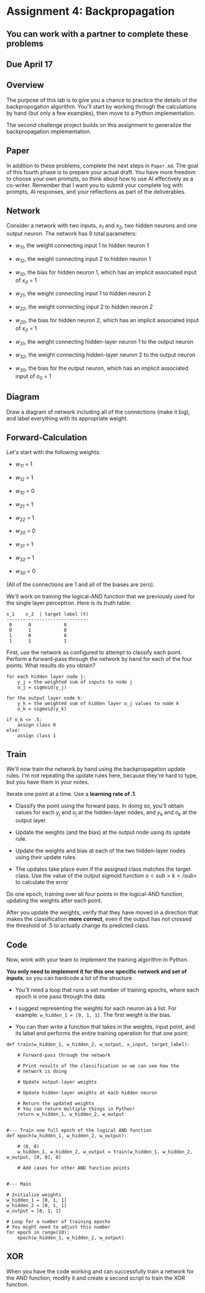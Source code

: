 # Assignment 4: Backpropagation

## You can work with a partner to complete these problems

## Due April 17

## Overview

The purpose of this lab is to give you a chance to practice the details of the backpropogation algorithm. You'll start by working through the calculations by hand (but only a few examples), then move to a Python implementation.

The second challenge project builds on this assignment to generalize the backpropagation implementation.

## Paper

In addition to these problems, complete the next steps in `Paper.md`. The goal of this fourth phase is to prepare your actual draft. You have more freedom to choose your own prompts, so think about how to use AI effectively as a co-writer. Remember that I want you to submit your complete log with prompts, AI responses, and your reflections as part of the deliverables.

## Network

Consider a network with two inputs, *x<sub>1</sub>* and *x<sub>2</sub>*, two hidden neurons and one output neuron. The network has 9
total parameters:

- *w<sub>11</sub>*, the weight connecting input 1 to hidden neuron 1
- *w<sub>12</sub>*, the weight connecting input 2 to hidden neuron 1
- *w<sub>10</sub>*, the bias for hidden neuron 1, which has an implicit associated input of *x<sub>0</sub>* = 1

- *w<sub>21</sub>*, the weight connecting input 1 to hidden neuron 2
- *w<sub>22</sub>*, the weight connecting input 2 to hidden neuron 2
- *w<sub>20</sub>*, the bias for hidden neuron 2, which has an implicit associated input of *x<sub>0</sub>* = 1

- *w<sub>31</sub>*, the weight connecting hidden-layer neuron 1 to the output neuron
- *w<sub>32</sub>*, the weight connecting hidden-layer neuron 2 to the output neuron
- *w<sub>30</sub>*, the bias for the output neuron, which has an implicit associated input of *o<sub>0</sub>* = 1

## Diagram

Draw a diagram of network including all of the connections (make it big), and label everything with its appropriate weight.

## Forward-Calculation

Let's start with the following weights:

- *w<sub>11</sub>* = 1
- *w<sub>12</sub>* = 1
- *w<sub>10</sub>* = 0

- *w<sub>21</sub>* = 1
- *w<sub>22</sub>* = 1
- *w<sub>20</sub>* = 0

- *w<sub>31</sub>* = 1
- *w<sub>32</sub>* = 1
- *w<sub>30</sub>* = 0

(All of the connections are 1 and all of the biases are zero).

We'll work on training the logical-AND function that we previously used for the single layer perceptron. Here is its truth table:

```
x_1    x_2  | target label (t)
------------------------------
 0      0            0
 0      1            0
 1      0            0
 1      1            1
```

First, use the network as configured to attempt to classify each point. Perform a forward-pass through the network by hand for each of
the four points. What results do you obtain?

```
for each hidden layer node j:
    y_j = the weighted sum of inputs to node j
    o_j = sigmoid(y_j)

for the output layer node k:
    y_k = the weighted sum of hidden layer o_j values to node k
    o_k = sigmoid(y_k)

if o_k <= .5:
    assign class 0
else:
    assign class 1
```

## Train

We'll now train the network by hand using the backpropagation update rules. I'm not repeating the update rules here, because they're hard to type, but you have them in your notes.

Iterate one point at a time. Use a **learning rate of .1**.

- Classify the point using the forward pass. In doing so, you'll obtain values for each *y<sub>j</dub>* and *o<sub>j</dub>* at the hidden-layer nodes, and *y<sub>k</dub>* and *o<sub>k</dub>* at the output layer.

- Update the weights (and the bias) at the output node using its update rule.

- Update the weights and bias at each of the two hidden-layer nodes using their update rules.

- The updates take place even if the assigned class matches the target class. Use the value of the output sigmoid function $o<sub>k</sub>$ to calculate the error

Do one epoch, training over all four points in the logical-AND function, updating the weights after each point.

After you update the weights, verify that they have moved in a direction that makes the classification **more correct**, even if the output has not crossed the threshold of .5 to actually change its predicted class.


## Code

Now, work with your team to implement the training algorithm in Python.

**You only need to implement it for this one specific network and set of inputs**, so you can hardcode a lot of the structure.

- You'll need a loop that runs a set number of training epochs, where each epoch is one pass through the data. 

- I suggest representing the weights for each neuron as a list. For example: `w_hidden_1 = [0, 1, 1]`. The first weight is the bias.

- You can then write a function that takes in the weights, input point, and its label and performs the entire training operation for that one point:

```
def train(w_hidden_1, w_hidden_2, w_output, x_input, target_label):

    # Forward-pass through the network
    
    # Print results of the classification so we can see how the
    # network is doing
    
    # Update output-layer weights
    
    # Update hidden-layer weights at each hidden neuron
    
    # Return the updated weights
    # You can return multiple things in Python!
    return w_hidden_1, w_hidden_2, w_output
    

#--- Train one full epoch of the logical AND function
def epoch(w_hidden_1, w_hidden_2, w_output):

    # (0, 0)
    w_hidden_1, w_hidden_2, w_output = train(w_hidden_1, w_hidden_2, w_output, [0, 0], 0)
    
    # Add cases for other AND function points
    
    
#--- Main

# Initialize weights
w_hidden_1 = [0, 1, 1]
w_hidden_2 = [0, 1, 1]
w_output = [0, 1, 1]

# Loop for a number of training epochs
# You might need to adjust this number
for epoch in range(10):
    epoch(w_hidden_1, w_hidden_2, w_output)
```


## XOR

When you have the code working and can successfully train a network for the AND function, modify it and create a second script to train the XOR function.
